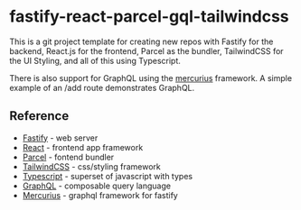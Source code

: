 # fastify-react-parcel-gql-tailwindcss

This is a git project template for creating new repos with Fastify for the
backend, React.js for the frontend, Parcel as the bundler, TailwindCSS for the
UI Styling, and all of this using Typescript.

There is also support for GraphQL using the [mercurius](https://mercurius.dev/)
framework. A simple example of an /add route demonstrates GraphQL.

## Reference

-   [Fastify](https://www.fastify.io/) - web server
-   [React](https://reactjs.org/) - frontend app framework
-   [Parcel](https://parceljs.org/) - fontend bundler
-   [TailwindCSS](https://tailwindcss.com/) - css/styling framework
-   [Typescript](https://www.typescriptlang.org/) - superset of javascript with types
-   [GraphQL](https://graphql.org/) - composable query language
-   [Mercurius](https://mercurius.dev) - graphql framework for fastify

